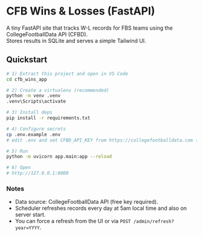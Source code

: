# CFB Wins & Losses (FastAPI)

A tiny FastAPI site that tracks W-L records for FBS teams using the CollegeFootballData API (CFBD).  
Stores results in SQLite and serves a simple Tailwind UI.

## Quickstart

```bash
# 1) Extract this project and open in VS Code
cd cfb_wins_app

# 2) Create a virtualenv (recommended)
python -m venv .venv 
.venv\Scripts\activate

# 3) Install deps
pip install -r requirements.txt

# 4) Configure secrets
cp .env.example .env
# edit .env and set CFBD_API_KEY from https://collegefootballdata.com (free key)

# 5) Run
python -m uvicorn app.main:app --reload

# 6) Open
# http://127.0.0.1:8000
```

### Notes
- Data source: CollegeFootballData API (free key required).
- Scheduler refreshes records every day at 5am local time and also on server start.
- You can force a refresh from the UI or via `POST /admin/refresh?year=YYYY`.
